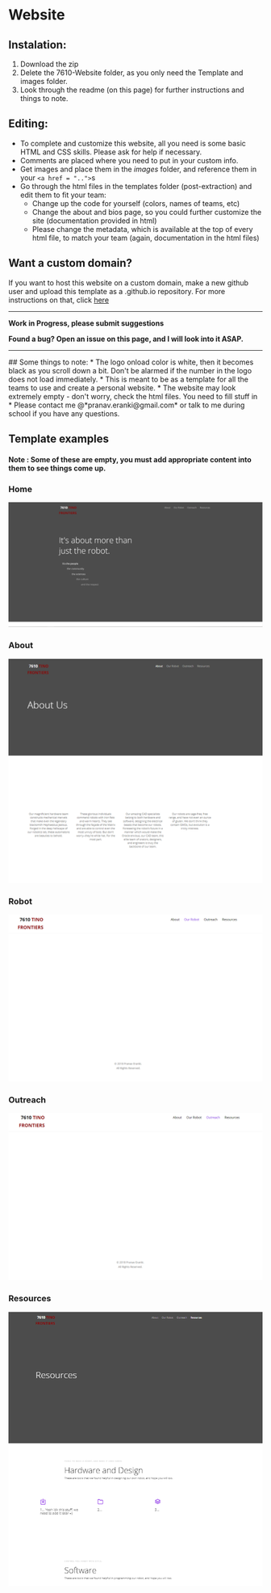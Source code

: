 # Website

## Instalation:
1. Download the zip
2. Delete the 7610-Website folder, as you only need the Template and images folder.
3. Look through the readme (on this page) for further instructions and things to note.

## Editing:
* To complete and customize this website, all you need is some basic HTML and CSS skills. Please ask for help if necessary.
* Comments are placed where you need to put in your custom info.
* Get images and place them in the *images* folder, and reference them in your `<a href = "..">`s
* Go through the html files in the templates folder (post-extraction) and edit them to fit your team:
  - Change up the code for yourself (colors, names of teams, etc)
  - Change the about and bios page, so you could further customize the site (documentation provided in html)
  - Please change the metadata, which is available at the top of every html file, to match your team (again, documentation in the html files)

## Want a custom domain?

If you want to host this website on a custom domain, make a new github user and upload this template as a .github.io repository. For more instructions on that, click [here](https://pages.github.com/)

<hr>

__Work in Progress, please submit suggestions__

__Found a bug? Open an issue on this page, and I will look into it ASAP.__

<hr/>
## Some things to note:
* The logo onload color is white, then it becomes black as you scroll down a bit. Don't be alarmed if the number in the logo does not load immediately.
* This is meant to be as a template for all the teams to use and create a personal website.
* The website may look extremely empty - don't worry, check the html files. You need to fill stuff in
* Please contact me @*pranav.eranki@gmail.com* or talk to me during school if you have any questions.

## Template examples
#### Note : Some of these are empty, you must add appropriate content into them to see things come up.

### Home

![](images/template_home_page_example.PNG)

### About

![](images/template_about_page_example.PNG)

### Robot

![](images/template_robot_page_example.PNG)

### Outreach

![](images/template_outreach_page_example.PNG)

### Resources

![](images/template_resources_page_example.PNG)
